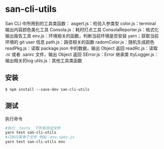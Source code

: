# san-cli-utils

San CLI 中所用到的工具类函数：
    asgert.js：检验入参类型
    color.js：terminal 输出内容颜色美化工具
    Consola.js：耗时打点工具
    ConsolaReporter.js：格式化输出报告工具
    env.js：环境相关的函数，判断当前环境是否安装 yarn；获取当前环境的 git user 信息
    path.js：路径相关的函数
    radomColor.js：随机生成颜色
    readPkg.js：读取 package.json 中的数据，输出 Object 返回
    readRc.js：读取 .rc 或者 .sanrc 文件，输出 Object 返回
    SError.js：Error 继承类
    ttyLogger.js：输出相关的log
    utils.js：其他工具类函数

## 安装

```shell
$ npm install --save-dev san-cli-utils
```

## 测试

执行命令

```bash
#执行__tests__下所有测试文件
yarn test san-cli-utils
#只执行某单个文件 例如：env.spec.js
yarn test san-cli-utils env
```
